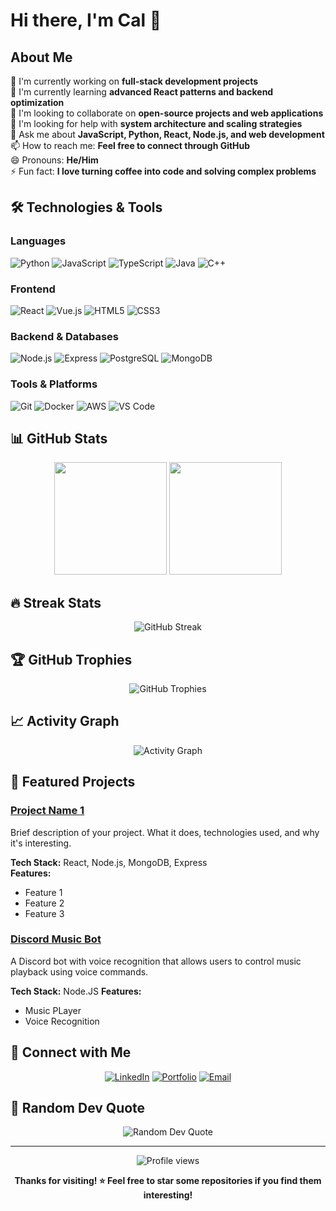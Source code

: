 # Hi there, I'm Cal 👋

## About Me

🔭 I'm currently working on **full-stack development projects**  
🌱 I'm currently learning **advanced React patterns and backend optimization**  
👯 I'm looking to collaborate on **open-source projects and web applications**  
🤔 I'm looking for help with **system architecture and scaling strategies**  
💬 Ask me about **JavaScript, Python, React, Node.js, and web development**  
📫 How to reach me: **Feel free to connect through GitHub**  
😄 Pronouns: **He/Him**  
⚡ Fun fact: **I love turning coffee into code and solving complex problems**

## 🛠️ Technologies & Tools

### Languages
![Python](https://img.shields.io/badge/-Python-3776AB?style=flat-square&logo=python&logoColor=white)
![JavaScript](https://img.shields.io/badge/-JavaScript-F7DF1E?style=flat-square&logo=javascript&logoColor=black)
![TypeScript](https://img.shields.io/badge/-TypeScript-3178C6?style=flat-square&logo=typescript&logoColor=white)
![Java](https://img.shields.io/badge/-Java-007396?style=flat-square&logo=java&logoColor=white)
![C++](https://img.shields.io/badge/-C++-00599C?style=flat-square&logo=cplusplus&logoColor=white)

### Frontend
![React](https://img.shields.io/badge/-React-61DAFB?style=flat-square&logo=react&logoColor=black)
![Vue.js](https://img.shields.io/badge/-Vue.js-4FC08D?style=flat-square&logo=vuedotjs&logoColor=white)
![HTML5](https://img.shields.io/badge/-HTML5-E34F26?style=flat-square&logo=html5&logoColor=white)
![CSS3](https://img.shields.io/badge/-CSS3-1572B6?style=flat-square&logo=css3&logoColor=white)

### Backend & Databases
![Node.js](https://img.shields.io/badge/-Node.js-339933?style=flat-square&logo=nodedotjs&logoColor=white)
![Express](https://img.shields.io/badge/-Express-000000?style=flat-square&logo=express&logoColor=white)
![PostgreSQL](https://img.shields.io/badge/-PostgreSQL-336791?style=flat-square&logo=postgresql&logoColor=white)
![MongoDB](https://img.shields.io/badge/-MongoDB-47A248?style=flat-square&logo=mongodb&logoColor=white)

### Tools & Platforms
![Git](https://img.shields.io/badge/-Git-F05032?style=flat-square&logo=git&logoColor=white)
![Docker](https://img.shields.io/badge/-Docker-2496ED?style=flat-square&logo=docker&logoColor=white)
![AWS](https://img.shields.io/badge/-AWS-232F3E?style=flat-square&logo=amazonaws&logoColor=white)
![VS Code](https://img.shields.io/badge/-VS%20Code-007ACC?style=flat-square&logo=visualstudiocode&logoColor=white)

## 📊 GitHub Stats

<div align="center">
  <img height="180em" src="https://github-readme-stats.vercel.app/api?username=Cal9233&show_icons=true&theme=tokyonight&include_all_commits=true&count_private=true"/>
  <img height="180em" src="https://github-readme-stats.vercel.app/api/top-langs/?username=Cal9233&layout=compact&langs_count=8&theme=tokyonight"/>
</div>

## 🔥 Streak Stats
<div align="center">
  <img src="https://github-readme-streak-stats.herokuapp.com/?user=Cal9233&theme=tokyonight" alt="GitHub Streak" />
</div>

## 🏆 GitHub Trophies
<div align="center">
  <img src="https://github-profile-trophy.vercel.app/?username=Cal9233&theme=tokyonight&row=1&column=6" alt="GitHub Trophies" />
</div>

## 📈 Activity Graph
<div align="center">
  <img src="https://github-readme-activity-graph.vercel.app/graph?username=yourusername&theme=tokyo-night" alt="Activity Graph" />
</div>

## 🎯 Featured Projects

### [Project Name 1](https://github.com/yourusername/project1)
Brief description of your project. What it does, technologies used, and why it's interesting.

**Tech Stack:** React, Node.js, MongoDB, Express  
**Features:** 
- Feature 1
- Feature 2
- Feature 3

### [Discord Music Bot](https://github.com/Cal9233/discord_music_bot_2025)
A Discord bot with voice recognition that allows users to control music playback using voice commands.

**Tech Stack:** Node.JS 
**Features:**
- Music PLayer
- Voice Recognition

## 🤝 Connect with Me

<div align="center">
  
[![LinkedIn](https://img.shields.io/badge/-LinkedIn-0077B5?style=for-the-badge&logo=linkedin&logoColor=white)](https://www.linkedin.com/in/calmalagon/)
[![Portfolio](https://img.shields.io/badge/-Portfolio-000000?style=for-the-badge&logo=react&logoColor=white)](https://cal.lueshub.com/)
[![Email](https://img.shields.io/badge/-Email-D14836?style=for-the-badge&logo=gmail&logoColor=white)](mailto:malagonc@merrimack.edu)

</div>

## 💭 Random Dev Quote
<div align="center">
  <img src="https://quotes-github-readme.vercel.app/api?type=horizontal&theme=tokyonight" alt="Random Dev Quote" />
</div>

---

<div align="center">
  <img src="https://komarev.com/ghpvc/?username=yourusername&color=blueviolet&style=flat-square&label=Profile+Views" alt="Profile views" />
</div>

<div align="center">
  
**Thanks for visiting! ⭐️ Feel free to star some repositories if you find them interesting!**

</div>

